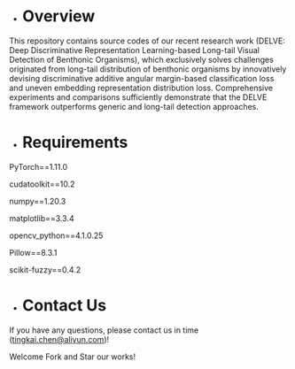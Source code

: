* # Overview
This repository contains source codes of our recent research work (DELVE: Deep Discriminative Representation Learning-based Long-tail Visual Detection of Benthonic Organisms), which exclusively solves challenges originated from long-tail distribution of benthonic organisms by innovatively devising discriminative additive angular margin-based classification loss and uneven embedding representation distribution loss. Comprehensive experiments and comparisons sufficiently demonstrate that the DELVE framework outperforms generic and long-tail detection approaches.


* # Requirements
PyTorch==1.11.0

cudatoolkit==10.2

numpy==1.20.3

matplotlib==3.3.4

opencv_python==4.1.0.25

Pillow==8.3.1

scikit-fuzzy==0.4.2
 
* #  Contact Us
If you have any questions, please contact us in time (tingkai.chen@aliyun.com)!

Welcome Fork and Star our works!
